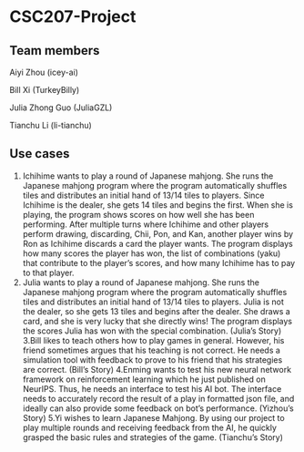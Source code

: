 # CSC207-Project

## Team members
Aiyi Zhou (icey-ai)

Bill Xi (TurkeyBilly)

Julia Zhong Guo (JuliaGZL)

Tianchu Li (li-tianchu)


## Use cases

1. Ichihime wants to play a round of Japanese mahjong. She runs the
Japanese mahjong program where the program automatically shuffles tiles and
distributes an initial hand of 13/14 tiles to players. Since Ichihime is the dealer,
she gets 14 tiles and begins the first. When she is playing, the program shows
scores on how well she has been performing. After multiple turns where
Ichihime and other players perform drawing, discarding, Chii, Pon, and Kan,
another player wins by Ron as Ichihime discards a card the player wants. The
program displays how many scores the player has won, the list of combinations
(yaku) that contribute to the player’s scores, and how many Ichihime has to pay
to that player.
2. Julia wants to play a round of Japanese mahjong. She runs the Japanese
mahjong program where the program automatically shuffles tiles and distributes
an initial hand of 13/14 tiles to players. Julia is not the dealer, so she gets 13 tiles
and begins after the dealer. She draws a card, and she is very lucky that she
directly wins! The program displays the scores Julia has won with the special
combination. (Julia’s Story)
3.Bill likes to teach others how to play games in general. However, his friend
sometimes argues that his teaching is not correct. He needs a simulation tool
with feedback to prove to his friend that his strategies are correct. (Bill’s Story)
4.Enming wants to test his new neural network framework on reinforcement
learning which he just published on NeurIPS. Thus, he needs an interface to test
his AI bot. The interface needs to accurately record the result of a play in
formatted json file, and ideally can also provide some feedback on bot’s
performance. (Yizhou’s Story)
5.Yi wishes to learn Japanese Mahjong. By using our project to play multiple
rounds and receiving feedback from the AI, he quickly grasped the basic rules and
strategies of the game. (Tianchu’s Story)